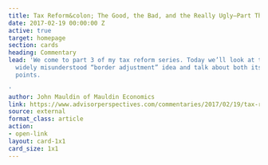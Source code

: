 ```yaml
---
title: Tax Reform&colon; The Good, the Bad, and the Really Ugly—Part Three
date: 2017-02-19 00:00:00 Z
active: true
target: homepage
section: cards
heading: Commentary
lead: 'We come to part 3 of my tax reform series. Today we’ll look at the new and
  widely misunderstood “border adjustment” idea and talk about both its good and bad
  points.

'
author: John Mauldin of Mauldin Economics
link: https://www.advisorperspectives.com/commentaries/2017/02/19/tax-reform-the-good-the-bad-and-the-really-ugly-part-three
source: external
format_class: article
action:
- open-link
layout: card-1x1
card_size: 1x1
---
```


